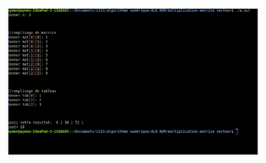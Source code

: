 
![capture 1](https://github.com/Aymen-Moulehi/Algorithme-Num-rique/blob/master/multiplication%20matrice%20vecteur/execution_exe1.png)

